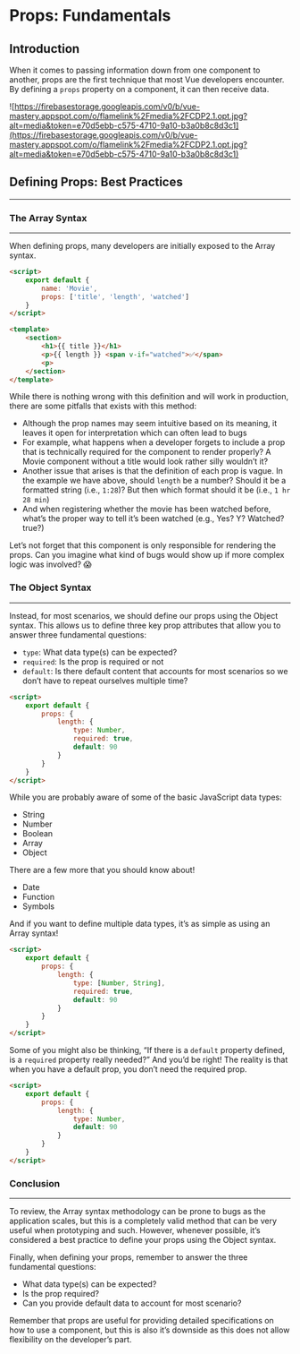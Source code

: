 # Props: Fundamentals

## Introduction

When it comes to passing information down from one component to another, props are the first technique that most Vue developers encounter. By defining a `props` property on a component, it can then receive data.

![https://firebasestorage.googleapis.com/v0/b/vue-mastery.appspot.com/o/flamelink%2Fmedia%2FCDP2.1.opt.jpg?alt=media&token=e70d5ebb-c575-4710-9a10-b3a0b8c8d3c1](https://firebasestorage.googleapis.com/v0/b/vue-mastery.appspot.com/o/flamelink%2Fmedia%2FCDP2.1.opt.jpg?alt=media&token=e70d5ebb-c575-4710-9a10-b3a0b8c8d3c1)

## Defining Props: Best Practices

---

### The Array Syntax

---

When defining props, many developers are initially exposed to the Array syntax.

```html
<script>
    export default {
        name: 'Movie',
        props: ['title', 'length', 'watched']
    }
</script>
```

```html
<template>
    <section>
        <h1>{{ title }}</h1>
        <p>{{ length }} <span v-if="watched">✅</span>
        <p>
    </section>
</template>
```

While there is nothing wrong with this definition and will work in production, there are some pitfalls that exists with this method:

* Although the prop names may seem intuitive based on its meaning, it leaves it open for interpretation which can often lead to bugs
* For example, what happens when a developer forgets to include a prop that is technically required for the component to render properly? A Movie component without a title would look rather silly wouldn’t it?
* Another issue that arises is that the definition of each prop is vague. In the example we have above, should `length` be a number? Should it be a formatted string (i.e., `1:28`)? But then which format should it be (i.e., `1 hr 28 min`)
* And when registering whether the movie has been watched before, what’s the proper way to tell it’s been watched (e.g., Yes? Y? Watched? true?)

Let’s not forget that this component is only responsible for rendering the props. Can you imagine what kind of bugs would show up if more complex logic was involved? 😱

### The Object Syntax

---

Instead, for most scenarios, we should define our props using the Object syntax. This allows us to define three key prop attributes that allow you to answer three fundamental questions:

* `type`: What data type(s) can be expected?
* `required`: Is the prop is required or not
* `default`: Is there default content that accounts for most scenarios so we don’t have to repeat ourselves multiple time?

```html
<script>
    export default {
        props: {
            length: {
                type: Number,
                required: true,
                default: 90
            }
        }
    }
</script>
```

While you are probably aware of some of the basic JavaScript data types:

* String
* Number
* Boolean
* Array
* Object

There are a few more that you should know about!

* Date
* Function
* Symbols

And if you want to define multiple data types, it’s as simple as using an Array syntax!

```html
<script>
    export default {
        props: {
            length: {
                type: [Number, String],
                required: true,
                default: 90
            }
        }
    }
</script>
```

Some of you might also be thinking, “If there is a `default` property defined, is a `required` property really needed?” And you’d be right! The reality is that when you have a default prop, you don’t need the required prop.

```html
<script>
    export default {
        props: {
            length: {
                type: Number,
                default: 90
            }
        }
    }
</script>
```

### Conclusion

---

To review, the Array syntax methodology can be prone to bugs as the application scales, but this is a completely valid method that can be very useful when prototyping and such. However, whenever possible, it’s considered a best practice to define your props using the Object syntax.

Finally, when defining your props, remember to answer the three fundamental questions:

* What data type(s) can be expected?
* Is the prop required?
* Can you provide default data to account for most scenario?

Remember that props are useful for providing detailed specifications on how to use a component, but this is also it’s downside as this does not allow flexibility on the developer’s part.